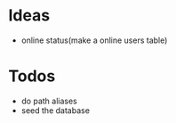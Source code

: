 # Ideas

-   online status(make a online users table)

# Todos

-   do path aliases
-   seed the database
